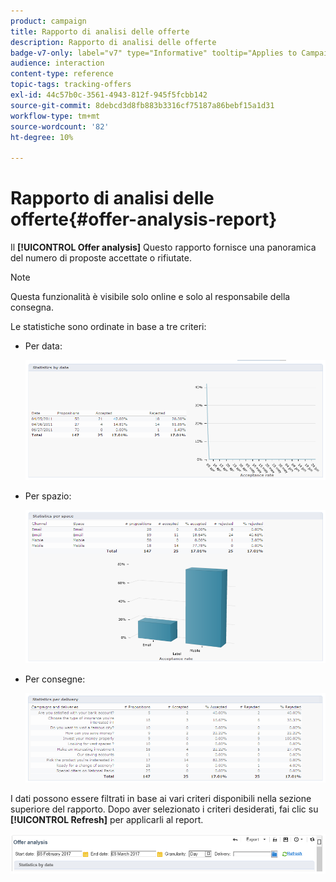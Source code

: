 ```yaml
---
product: campaign
title: Rapporto di analisi delle offerte
description: Rapporto di analisi delle offerte
badge-v7-only: label="v7" type="Informative" tooltip="Applies to Campaign Classic v7 only"
audience: interaction
content-type: reference
topic-tags: tracking-offers
exl-id: 44c57b0c-3561-4943-812f-945f5fcbb142
source-git-commit: 8debcd3d8fb883b3316cf75187a86bebf15a1d31
workflow-type: tm+mt
source-wordcount: '82'
ht-degree: 10%

---
```


# Rapporto di analisi delle offerte{#offer-analysis-report}



Il **[!UICONTROL Offer analysis]** Questo rapporto fornisce una panoramica del numero di proposte accettate o rifiutate.

>[!NOTE]
>
>Questa funzionalità è visibile solo online e solo al responsabile della consegna.

Le statistiche sono ordinate in base a tre criteri:

* Per data:

   ![](assets/offer_report_perdate.png)

* Per spazio:

   ![](assets/offer_report_perspaces.png)

* Per consegne:

   ![](assets/offer_report_perdeliveries.png)

I dati possono essere filtrati in base ai vari criteri disponibili nella sezione superiore del rapporto. Dopo aver selezionato i criteri desiderati, fai clic su **[!UICONTROL Refresh]** per applicarli al report.

![](assets/offer_report_criteria.png)
